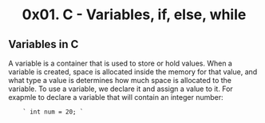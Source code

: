 <h1 align = "center">0x01. C - Variables, if, else, while</h1>

## Variables in C
A variable is a container that is used to store or hold values. When a variable is created, space is allocated inside the memory for that value, and what type a value is determines how much space is allocated to the variable.
To use a variable, we declare it and assign a value to it. For exapmle to declare a variable that will contain an integer number:

		` int num = 20; `
